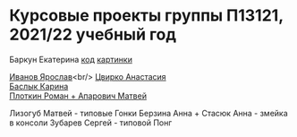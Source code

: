 # Курсовые проекты группы П13121, 2021/22 учебный год
Баркун Екатерина
[код](https://github.com/katiebarkun3/SFML-EDIBLE-INEDIBLE-FINAL-VERSION-2022)
[картинки](https://github.com/katiebarkun3/SFML-EDIBLE-INEDIBLE-FINAL-VERSION-2022-IMAGES)<br/>


[Иванов Ярослав](https://github.com/bomgara228/the-end.)<br/>
[Цвирко Анастасия](https://github.com/Tsvirko-Nastya2007/tanks-final)<br/>
[Баслык Карина](https://github.com/karrina867/sea-race_1)<br/>
[Плоткин Роман + Апарович Матвей](https://github.com/Matwey2005/ProjectDino)<br/>

Лизогуб Матвей - типовые Гонки
Берзина Анна + Стасюк Анна - змейка в консоли
Зубарев Сергей - типовой Понг
